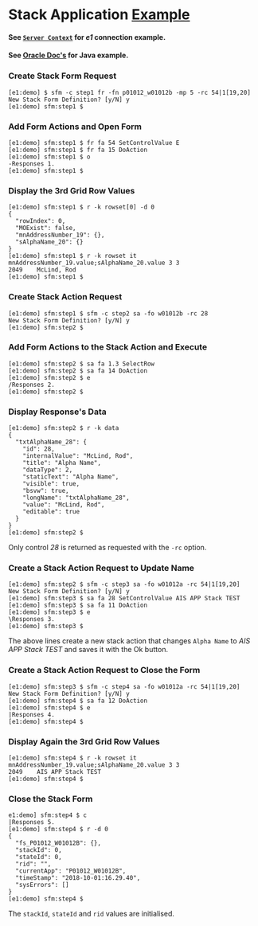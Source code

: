 # Stack Application [Example](../README.md#examples)

#### See [`Server Context`](./cmd-sv.md#examples) for _e1_ connection example.

#### See [Oracle Doc's](https://docs.oracle.com/cd/E53430_01/EOTJC/perform_ais_formsvc_calls.htm#EOTJC132) for Java example.

### Create Stack Form Request
```
[e1:demo] $ sfm -c step1 fr -fn p01012_w01012b -mp 5 -rc 54|1[19,20]
New Stack Form Definition? [y/N] y
[e1:demo] sfm:step1 $ 
```

### Add Form Actions and Open Form
```
[e1:demo] sfm:step1 $ fr fa 54 SetControlValue E
[e1:demo] sfm:step1 $ fr fa 15 DoAction
[e1:demo] sfm:step1 $ o
-Responses 1.
[e1:demo] sfm:step1 $ 
```

### Display the 3rd Grid Row Values
```
[e1:demo] sfm:step1 $ r -k rowset[0] -d 0              
{
  "rowIndex": 0,
  "MOExist": false,
  "mnAddressNumber_19": {},
  "sAlphaName_20": {}
}
[e1:demo] sfm:step1 $ r -k rowset it mnAddressNumber_19.value;sAlphaName_20.value 3 3
2049	McLind, Rod	
[e1:demo] sfm:step1 $ 
```

### Create Stack Action Request
```
[e1:demo] sfm:step1 $ sfm -c step2 sa -fo w01012b -rc 28
New Stack Form Definition? [y/N] y
[e1:demo] sfm:step2 $ 
```

### Add Form Actions to the Stack Action and Execute
```
[e1:demo] sfm:step2 $ sa fa 1.3 SelectRow
[e1:demo] sfm:step2 $ sa fa 14 DoAction
[e1:demo] sfm:step2 $ e
/Responses 2.
[e1:demo] sfm:step2 $ 
```

### Display Response's Data
```
[e1:demo] sfm:step2 $ r -k data
{
  "txtAlphaName_28": {
    "id": 28,
    "internalValue": "McLind, Rod",
    "title": "Alpha Name",
    "dataType": 2,
    "staticText": "Alpha Name",
    "visible": true,
    "bsvw": true,
    "longName": "txtAlphaName_28",
    "value": "McLind, Rod",
    "editable": true
  }
}
[e1:demo] sfm:step2 $ 
```
Only control  _28_ is returned as requested with  the `-rc` option.

### Create a Stack Action Request to Update Name
```
[e1:demo] sfm:step2 $ sfm -c step3 sa -fo w01012a -rc 54|1[19,20]
New Stack Form Definition? [y/N] y
[e1:demo] sfm:step3 $ sa fa 28 SetControlValue AIS APP Stack TEST
[e1:demo] sfm:step3 $ sa fa 11 DoAction
[e1:demo] sfm:step3 $ e
\Responses 3.
[e1:demo] sfm:step3 $ 
```
The above lines create a new stack action that changes `Alpha Name` to _AIS APP Stack TEST_ and saves it with the Ok button.

### Create a Stack Action Request to Close the Form
```
[e1:demo] sfm:step3 $ sfm -c step4 sa -fo w01012a -rc 54|1[19,20]
New Stack Form Definition? [y/N] y
[e1:demo] sfm:step4 $ sa fa 12 DoAction
[e1:demo] sfm:step4 $ e
|Responses 4.
[e1:demo] sfm:step4 $ 
```

### Display Again the 3rd Grid Row Values
```
[e1:demo] sfm:step4 $ r -k rowset it mnAddressNumber_19.value;sAlphaName_20.value 3 3
2049	AIS APP Stack TEST	
[e1:demo] sfm:step4 $ 
```

### Close the Stack Form
```
e1:demo] sfm:step4 $ c
|Responses 5.
[e1:demo] sfm:step4 $ r -d 0
{
  "fs_P01012_W01012B": {},
  "stackId": 0,
  "stateId": 0,
  "rid": "",
  "currentApp": "P01012_W01012B",
  "timeStamp": "2018-10-01:16.29.40",
  "sysErrors": []
}
[e1:demo] sfm:step4 $ 
```
The `stackId`, `stateId` and `rid` values are initialised.

